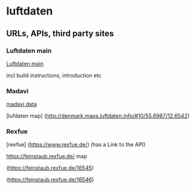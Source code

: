 # luftdaten

## URLs, APIs, third party sites

### Luftdaten main

[Luftdaten main](https://luftdaten.info)

incl build instructions, introduction etc

### Madavi

[madavi data](http://www.madavi.de/sensor/graph.php)

[lufdaten map] (http://denmark.maps.luftdaten.info/#10/55.6987/12.6542)

### Rexfue

[rexfue] (https://www.rexfue.de/)
 (has a Link to the API)

https://feinstaub.rexfue.de/ map

(https://feinstaub.rexfue.de/16545)

(https://feinstaub.rexfue.de/16546)
